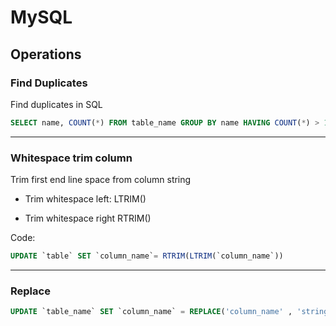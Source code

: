 # MySQL

## Operations

### Find Duplicates
Find duplicates in SQL
```sql
SELECT name, COUNT(*) FROM table_name GROUP BY name HAVING COUNT(*) > 1
```
---
### Whitespace trim column
Trim first end line space from column string
- Trim whitespace left:
LTRIM()

- Trim whitespace right 
RTRIM()

Code:

```sql
UPDATE `table` SET `column_name`= RTRIM(LTRIM(`column_name`))
```
---

### Replace

```sql
UPDATE `table_name` SET `column_name` = REPLACE('column_name' , 'string_to_del', '') WHERE ~expression
```
